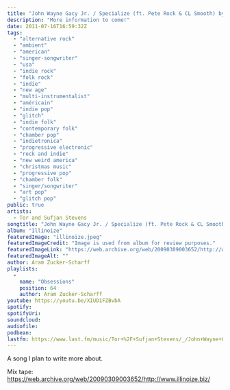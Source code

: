 ```yaml
---
title: "John Wayne Gacy Jr. / Specialize (ft. Pete Rock & CL Smooth) by Tor and Sufjan Stevens"
description: "More information to come!"
date: 2011-07-16T16:59:32Z
tags:
  - "alternative rock"
  - "ambient"
  - "american"
  - "singer-songwriter"
  - "usa"
  - "indie rock"
  - "folk rock"
  - "indie"
  - "new age"
  - "multi-instrumentalist"
  - "américain"
  - "indie pop"
  - "glitch"
  - "indie folk"
  - "contemporary folk"
  - "chamber pop"
  - "indietronica"
  - "progressive electronic"
  - "rock and indie"
  - "new weird america"
  - "christmas music"
  - "progressive pop"
  - "chamber folk"
  - "singer/songwriter"
  - "art pop"
  - "glitch pop"
public: true
artists:
  - Tor and Sufjan Stevens
songtitle: "John Wayne Gacy Jr. / Specialize (ft. Pete Rock & CL Smooth)"
album: "Illinoize"
featuredImage: "illinoize.jpeg"
featuredImageCredit: "Image is used from album for review purposes."
featuredImageLink: "https://web.archive.org/web/20090309003652/http://www.illinoize.biz/"
featuredImageAlt: ""
author: Aram Zucker-Scharff
playlists:
  -
    name: "Obsessions"
    position: 64
    author: Aram Zucker-Scharff
youtube: https://youtu.be/XIUD1FZBvbA
spotify: 
spotifyUri: 
soundcloud:
audiofile:
podbean:
lastfm: https://www.last.fm/music/Tor+%2F+Sufjan+Stevens/_/John+Wayne+Gacy+Jr.+%2F+Specialize+(f.+Pete+Rock+&+CL+Smooth)
---
```


A song I plan to write more about.
		
Mix tape: https://web.archive.org/web/20090309003652/http://www.illinoize.biz/ 
